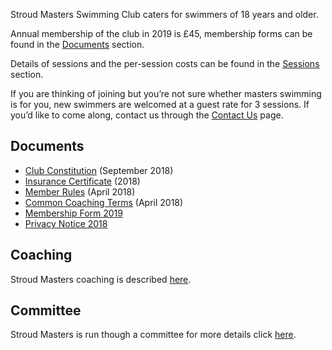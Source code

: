 Stroud Masters Swimming Club caters for swimmers of 18 years and older.

Annual membership of the club in 2019 is £45, membership forms can be found in the [Documents](/about/documents) section.

Details of sessions and the per-session costs can be found in the [Sessions](/training/) section.

If you are thinking of joining but you’re not sure whether masters swimming is for you, new swimmers are welcomed at a guest rate for 3 sessions. If you’d like to come along, contact us through the [Contact Us](/contact-us/) page.

Documents
---
- [Club Constitution](/images/2018/09/SMSC-Constitution-28-09-2018.pdf) (September 2018)
- [Insurance Certificate](/images/2018/03/SKM_C30818040908430.pdf) (2018)
- [Member Rules](/images/2018/04/member_rules_2018_april.pdf) (April 2018)
- [Common Coaching Terms](/images/2018/04/common_coaching_2018_april.pdf) (April 2018)
- [Membership Form 2019](/images/2018/12/Membership-Form-2019-v2.pdf)
- [Privacy Notice 2018](/images/2018/04/privacy-notice-2018.pdf)

Coaching
---
Stroud Masters coaching is described [here](/about/coaches).

Committee
---
Stroud Masters is run though a committee for more details click [here](/about/committee).
